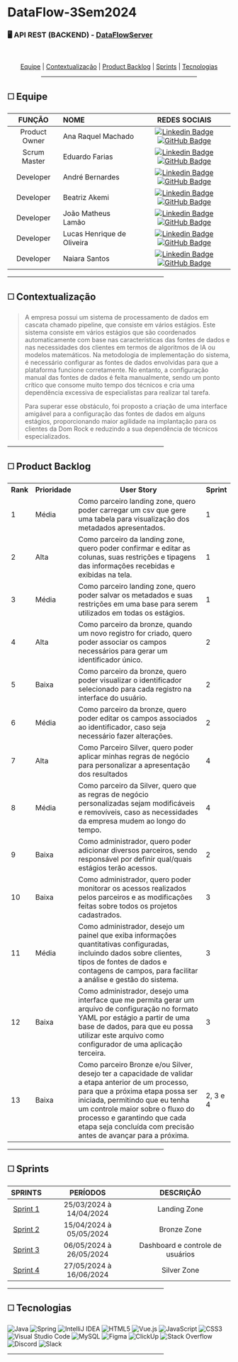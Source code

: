 # DataFlow-3Sem2024

### 🖥️ API REST (BACKEND) - [DataFlowServer](https://github.com/iNineBD/DataFlowServer-3Sem2024)

<br>
<p align="center">
    <a href="#equipe">Equipe</a> |
    <a href="#context">Contextualização</a>  |
    <a href="#backlog">Product Backlog</a>  |
    <a href="#entregas">Sprints</a>  |
    <a href="#tecnologias">Tecnologias</a> 
</p>

<div align="center"><hr width=70%></div>

<span id="equipe">

## ◻️ Equipe

<div align="left">
  
  | **FUNÇÃO** | **NOME** | **REDES SOCIAIS** |
  | :---: | :--- | :---: |
  | Product Owner | Ana Raquel Machado | [![Linkedin Badge](https://img.shields.io/badge/Linkedin-blue?style=flat-square&logo=Linkedin&logoColor=white)](https://www.linkedin.com/in/ana-sasaki-19a2031b8/) [![GitHub Badge](https://img.shields.io/badge/GitHub-111217?style=flat-square&logo=github&logoColor=white)](https://github.com/Anaraquely) |
  | Scrum  Master | Eduardo Farias | [![Linkedin Badge](https://img.shields.io/badge/Linkedin-blue?style=flat-square&logo=Linkedin&logoColor=white)](https://www.linkedin.com/in/eduardofariasp/) [![GitHub Badge](https://img.shields.io/badge/GitHub-111217?style=flat-square&logo=github&logoColor=white)](https://github.com/eduardofpaula) |
  | Developer | André Bernardes | [![Linkedin Badge](https://img.shields.io/badge/Linkedin-blue?style=flat-square&logo=Linkedin&logoColor=white)](https://www.linkedin.com/in/andre-oliveira2004) [![GitHub Badge](https://img.shields.io/badge/GitHub-111217?style=flat-square&logo=github&logoColor=white)](https://github.com/Andre-Bernardes200) | 
  | Developer | Beatriz Akemi | [![Linkedin Badge](https://img.shields.io/badge/Linkedin-blue?style=flat-square&logo=Linkedin&logoColor=white)](https://www.linkedin.com/in/beatriz-bonatto-263530156) [![GitHub Badge](https://img.shields.io/badge/GitHub-111217?style=flat-square&logo=github&logoColor=white)](https://github.com/BeatrizBonatto) |  
  | Developer | João Matheus Lamão | [![Linkedin Badge](https://img.shields.io/badge/Linkedin-blue?style=flat-square&logo=Linkedin&logoColor=white)](https://www.linkedin.com/in/joaomatheuslamao) [![GitHub Badge](https://img.shields.io/badge/GitHub-111217?style=flat-square&logo=github&logoColor=white)](https://github.com/JoaoMatheusLamao) |  
  | Developer | Lucas Henrique de Oliveira | [![Linkedin Badge](https://img.shields.io/badge/Linkedin-blue?style=flat-square&logo=Linkedin&logoColor=white)](https://www.linkedin.com/in/lucas-henrique-9a557620b) [![GitHub Badge](https://img.shields.io/badge/GitHub-111217?style=flat-square&logo=github&logoColor=white)](https://github.com/LucasHCOliveira7) |
  | Developer | Naiara Santos | [![Linkedin Badge](https://img.shields.io/badge/Linkedin-blue?style=flat-square&logo=Linkedin&logoColor=white)](https://www.linkedin.com/in/naiara-santos-73b83a186) [![GitHub Badge](https://img.shields.io/badge/GitHub-111217?style=flat-square&logo=github&logoColor=white)](https://github.com/NaiaraSantos3) |
</div>

<div align="left"><hr width=70%></div>

<span id="context">

## ◻️ Contextualização

> A empresa  possui um sistema de processamento de dados em cascata chamado pipeline, que consiste em vários estágios. Este sistema consiste em vários estágios que são coordenados automaticamente com base nas características das fontes de dados e nas necessidades dos clientes em termos de algoritmos de IA ou modelos matemáticos. Na metodologia de implementação do sistema, é necessário configurar as fontes de dados envolvidas para que a plataforma funcione corretamente.  No entanto, a configuração manual das fontes de dados é feita manualmente, sendo um ponto crítico que consome muito tempo dos técnicos e cria uma dependência excessiva de especialistas para realizar tal tarefa.
>
> Para superar esse obstáculo, foi proposto a criação de uma interface amigável para a configuração das fontes de dados em alguns estágios, proporcionando maior agilidade na implantação para os clientes da Dom Rock e reduzindo a sua dependência de técnicos especializados.

<div align="left"><hr width=70%></div>

<span id="backlog">

## ◻️ Product Backlog

<table>
    <tr>
        <th>Rank</th>
        <th>Prioridade</th>
        <th>User Story</th>
        <th>Sprint</th>
    </tr>
    <tr>
        <td>1</td>
        <td>Média</td>
        <td>Como parceiro landing zone, quero poder carregar um csv  que gere uma tabela para visualização dos metadados apresentados.</td>
        <td>1</td>
    </tr>
    <tr>
        <td>2</td>
        <td>Alta</td>
        <td>Como parceiro da landing zone, quero poder confirmar e editar as colunas, suas restrições e tipagens das informações recebidas e exibidas na tela. </td>
        <td>1</td>
    </tr>
    <tr>
        <td>3</td>
        <td>Média</td>
        <td>Como parceiro landing zone, quero poder salvar os metadados e suas restrições em uma base para serem utilizados em todas os estágios. </td>
        <td>1</td>
    </tr>
    <tr>
        <td>4</td>
        <td>Alta</td>
        <td>Como parceiro da bronze, quando um novo registro for criado, quero poder associar os campos necessários para gerar um identificador único.</td>
        <td>2</td>
    </tr>
    <tr>
        <td>5</td>
        <td>Baixa</td>
        <td>Como parceiro da bronze, quero poder visualizar o identificador selecionado para cada registro na interface do usuário.</td>
        <td>2</td>
    </tr>
    <tr>
        <td>6</td>
        <td>Média</td>
        <td>Como parceiro da bronze, quero poder editar os campos associados ao identificador, caso seja necessário fazer alterações.</td>
        <td>2</td>
    </tr>
    <tr>
        <td>7</td>
        <td>Alta</td>
        <td>Como Parceiro Silver, quero poder aplicar minhas regras de negócio para personalizar a apresentação dos resultados</td>
        <td>4</td>
    </tr>
    <tr>
        <td>8</td>
        <td>Média</td>
        <td>Como parceiro da Silver, quero que as regras de negócio personalizadas sejam modificáveis e removíveis, caso as necessidades da empresa mudem ao longo do tempo.</td>
        <td>4</td>
    </tr>
    <tr>
        <td>9</td>
        <td>Baixa</td>
        <td>Como administrador, quero poder adicionar diversos parceiros, sendo responsável por definir qual/quais estágios terão acessos.</td>
        <td>2</td>
    </tr>
    <tr>
        <td>10</td>
        <td>Baixa</td>
        <td>Como administrador, quero poder monitorar os acessos realizados pelos parceiros e as modificações feitas sobre todos os projetos cadastrados.</td>
        <td>3</td>
    </tr>
    <tr>
        <td>11</td>
        <td>Média</td>
        <td>Como administrador, desejo um painel que exiba informações quantitativas configuradas, incluindo dados sobre clientes, tipos de fontes de dados e contagens de campos, para facilitar a análise e gestão do sistema.</td>
        <td>3</td>
    </tr>
    <tr>
        <td>12</td>
        <td>Baixa</td>
        <td>Como administrador, desejo uma interface que me permita gerar um arquivo de configuração no formato YAML por estágio a partir de uma base de dados, para que eu possa utilizar este arquivo como configurador de uma aplicação terceira.</td>
        <td>3</td>
    </tr>
    <tr>
        <td>13</td>
        <td>Baixa</td>
        <td>Como parceiro Bronze e/ou Silver, desejo ter a capacidade de validar a etapa anterior de um processo, para que a próxima etapa possa ser iniciada, permitindo que eu tenha um controle maior sobre o fluxo do processo e garantindo que cada etapa seja concluída com precisão antes de avançar para a próxima.</td>
        <td>2, 3 e 4</td>
    </tr>
</table>

<div align="left"><hr width=70%></div>

<span id="entregas">

## ◻️ Sprints

| SPRINTS | PERÍODOS | DESCRIÇÃO |
|:-------:|:-----:|:---------:|
| [Sprint 1](https://github.com/iNineBD/DataFlow-3Sem2024/wiki/Sprint-1)| 25/03/2024 à 14/04/2024 | Landing Zone |
| [Sprint 2](https://github.com/iNineBD/DataFlow-3Sem2024/wiki/Sprint-2) | 15/04/2024 à 05/05/2024 | Bronze Zone |
| [Sprint 3](https://github.com/iNineBD/DataFlow-3Sem2024/wiki/Sprint-3) | 06/05/2024 à 26/05/2024 | Dashboard e controle de usuários |
| [Sprint 4](https://github.com/iNineBD/DataFlow-3Sem2024/wiki/Sprint-4) | 27/05/2024 à 16/06/2024 | Silver Zone |

<div align="left"><hr width=70%></div>

<span id="tecnologias">

## ◻️ Tecnologias

![Java](https://img.shields.io/badge/java-%23ED8B00.svg?style=for-the-badge&logo=openjdk&logoColor=white)
![Spring](https://img.shields.io/badge/spring-%236DB33F.svg?style=for-the-badge&logo=spring&logoColor=white)
![IntelliJ IDEA](https://img.shields.io/badge/IntelliJIDEA-000000.svg?style=for-the-badge&logo=intellij-idea&logoColor=white)
![HTML5](https://img.shields.io/badge/html5-%23E34F26.svg?style=for-the-badge&logo=html5&logoColor=white)
![Vue.js](https://img.shields.io/badge/vuejs-%2335495e.svg?style=for-the-badge&logo=vuedotjs&logoColor=%234FC08D)
![JavaScript](https://img.shields.io/badge/javascript-%23323330.svg?style=for-the-badge&logo=javascript&logoColor=%23F7DF1E)
![CSS3](https://img.shields.io/badge/css3-%231572B6.svg?style=for-the-badge&logo=css3&logoColor=white)
![Visual Studio Code](https://img.shields.io/badge/Visual%20Studio%20Code-0078d7.svg?style=for-the-badge&logo=visual-studio-code&logoColor=white)
![MySQL](https://img.shields.io/badge/MySQL-005C84?style=for-the-badge&logo=mysql&logoColor=white)
![Figma](https://img.shields.io/badge/figma-%23F24E1E.svg?style=for-the-badge&logo=figma&logoColor=white)
![ClickUp](https://img.shields.io/badge/clickup-%237B68EE.svg?&style=for-the-badge&logo=clickup&logoColor=white)
![Stack Overflow](https://img.shields.io/badge/-Stackoverflow-FE7A16?style=for-the-badge&logo=stack-overflow&logoColor=white)
![Discord](https://img.shields.io/badge/Discord-%235865F2.svg?style=for-the-badge&logo=discord&logoColor=white)
![Slack](https://img.shields.io/badge/Slack-4A154B?style=for-the-badge&logo=slack&logoColor=white)

<div align="left"><hr width=70%></div>
